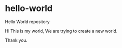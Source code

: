 # hello-world
Hello World repository

Hi This is my world, We are trying to create a new world.

Thank you.
